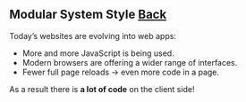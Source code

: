 ## Modular System Style [Back](./../JavaScript.md)

Today’s websites are evolving into web apps:

- More and more JavaScript is being used.
- Modern browsers are offering a wider range of interfaces.
- Fewer full page reloads → even more code in a page.

As a result there is **a lot of code** on the client side!